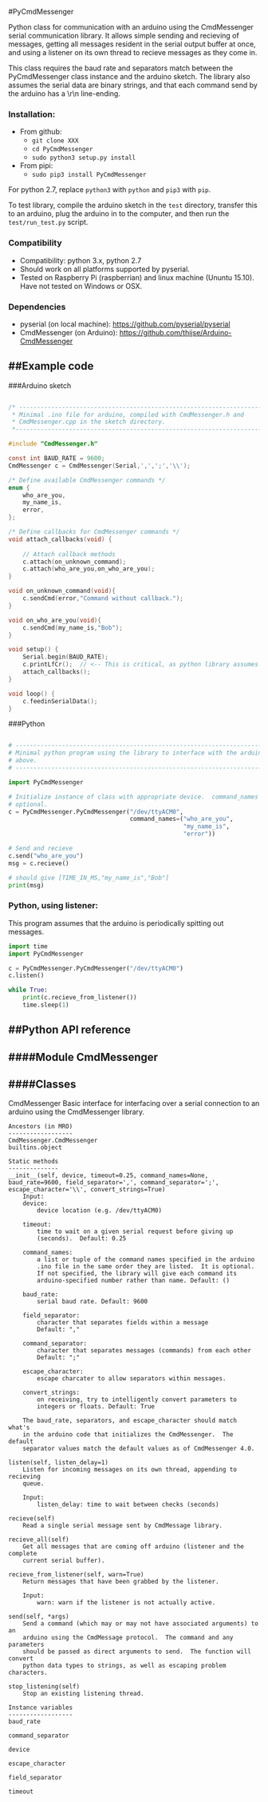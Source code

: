 #PyCmdMessenger

Python class for communication with an arduino using the CmdMessenger serial
communication library. It allows simple sending and recieving of messages,
getting all messages resident in the serial output buffer at once, and using 
a listener on its own thread to recieve messages as they come in.

This class requires the baud rate and separators match between the
PyCmdMessenger class instance and the arduino sketch.  The library also
assumes the serial data are binary strings, and that each command send by the
arduino has a \r\n line-ending. 

### Installation:
 + From github: 
    + `git clone XXX` 
    + `cd PyCmdMessenger`
    + `sudo python3 setup.py install`
 + From pipi:
    + `sudo pip3 install PyCmdMessenger`

For python 2.7, replace `python3` with `python` and `pip3` with `pip`.

To test library, compile the arduino sketch in the `test` directory, transfer 
this to an arduino, plug the arduino in to the computer, and then run the
`test/run_test.py` script.

### Compatibility
 + Compatibility: python 3.x, python 2.7
 + Should work on all platforms supported by pyserial.  
 + Tested on Raspberry Pi (raspberrian) and linux machine (Ununtu 15.10).  Have 
not tested on Windows or OSX.

### Dependencies
 + pyserial (on local machine): https://github.com/pyserial/pyserial
 + CmdMessenger (on Arduino): https://github.com/thijse/Arduino-CmdMessenger

##Example code
--------------

###Arduino sketch

```C

/* -----------------------------------------------------------------------------
 * Minimal .ino file for arduino, compiled with CmdMessenger.h and
 * CmdMessenger.cpp in the sketch directory. 
 *----------------------------------------------------------------------------*/

#include "CmdMessenger.h"

const int BAUD_RATE = 9600;
CmdMessenger c = CmdMessenger(Serial,',',';','\\');

/* Define available CmdMessenger commands */
enum {
    who_are_you,
    my_name_is,
    error,
};

/* Define callbacks for CmdMessenger commands */
void attach_callbacks(void) { 
  
    // Attach callback methods
    c.attach(on_unknown_command);
    c.attach(who_are_you,on_who_are_you);
}

void on_unknown_command(void){
    c.sendCmd(error,"Command without callback.");
}

void on_who_are_you(void){
    c.sendCmd(my_name_is,"Bob");
}

void setup() {
    Serial.begin(BAUD_RATE);
    c.printLfCr();  // <-- This is critical, as python library assumes newlines
    attach_callbacks();    
}

void loop() {
    c.feedinSerialData();
}
```

###Python
```python

# ------------------------------------------------------------------------------
# Minimal python program using the library to interface with the arduino sketch
# above.
# ------------------------------------------------------------------------------

import PyCmdMessenger

# Initialize instance of class with appropriate device.  command_names is
# optional. 
c = PyCmdMessenger.PyCmdMessenger("/dev/ttyACM0",
                                  command_names=("who_are_you",
                                                 "my_name_is",
                                                 "error"))

# Send and recieve
c.send("who_are_you")
msg = c.recieve()

# should give [TIME_IN_MS,"my_name_is","Bob"]
print(msg)
```

### Python, using listener:
This program assumes that the arduino is periodically spitting out messages.

```python
import time
import PyCmdMessenger

c = PyCmdMessenger.PyCmdMessenger("/dev/ttyACM0")
c.listen()

while True:
    print(c.recieve_from_listener())
    time.sleep(1)
```

##Python API reference
----------------------

####Module CmdMessenger
-------------------

####Classes
-------
CmdMessenger 
    Basic interface for interfacing over a serial connection to an arduino 
    using the CmdMessenger library.

    Ancestors (in MRO)
    ------------------
    CmdMessenger.CmdMessenger
    builtins.object

    Static methods
    --------------
    __init__(self, device, timeout=0.25, command_names=None, baud_rate=9600, field_separator=',', command_separator=';', escape_character='\\', convert_strings=True)
        Input:
        device:
            device location (e.g. /dev/ttyACM0)

        timeout:
            time to wait on a given serial request before giving up
            (seconds).  Default: 0.25

        command_names:
            a list or tuple of the command names specified in the arduino
            .ino file in the same order they are listed.  It is optional.
            If not specified, the library will give each command its 
            arduino-specified number rather than name. Default: ()

        baud_rate: 
            serial baud rate. Default: 9600

        field_separator:
            character that separates fields within a message
            Default: ","

        command_separator:
            character that separates messages (commands) from each other
            Default: ";" 

        escape_character:
            escape charcater to allow separators within messages.

        convert_strings:
            on receiving, try to intelligently convert parameters to
            integers or floats. Default: True

        The baud_rate, separators, and escape_character should match what's
        in the arduino code that initializes the CmdMessenger.  The default
        separator values match the default values as of CmdMessenger 4.0.

    listen(self, listen_delay=1)
        Listen for incoming messages on its own thread, appending to recieving
        queue.  

        Input:
            listen_delay: time to wait between checks (seconds)

    recieve(self)
        Read a single serial message sent by CmdMessage library.

    recieve_all(self)
        Get all messages that are coming off arduino (listener and the complete
        current serial buffer).

    recieve_from_listener(self, warn=True)
        Return messages that have been grabbed by the listener.

        Input:
            warn: warn if the listener is not actually active.

    send(self, *args)
        Send a command (which may or may not have associated arguments) to an 
        arduino using the CmdMessage protocol.  The command and any parameters
        should be passed as direct arguments to send.  The function will convert
        python data types to strings, as well as escaping problem characters.

    stop_listening(self)
        Stop an existing listening thread.

    Instance variables
    ------------------
    baud_rate

    command_separator

    device

    escape_character

    field_separator

    timeout



